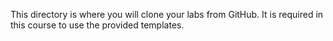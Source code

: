 This directory is where you will clone your labs from GitHub.
It is required in this course to use the provided templates.
